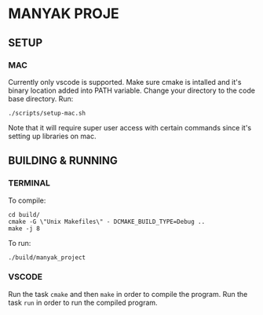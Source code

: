# MANYAK PROJE

## SETUP

### MAC

Currently only vscode is supported.
Make sure cmake is intalled and it's binary location added into PATH variable.
Change your directory to the code base directory.
Run:

```
./scripts/setup-mac.sh
```

Note that it will require super user access with certain commands since it's setting up libraries on mac.

## BUILDING & RUNNING

### TERMINAL

To compile:
```
cd build/
cmake -G \"Unix Makefiles\" - DCMAKE_BUILD_TYPE=Debug ..
make -j 8
```

To run:
```
./build/manyak_project
```

### VSCODE

Run the task `cmake` and then `make` in order to compile the program.
Run the task `run` in order to run the compiled program.

